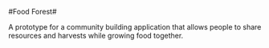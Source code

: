 #Food Forest#

A prototype for a community building application that allows people to share resources and harvests while growing food together. 
